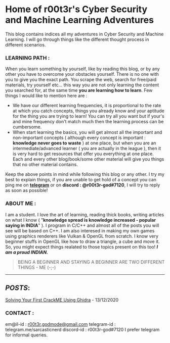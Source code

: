 # Home of r00t3r's Cyber Security and Machine Learning Adventures

This blog contains indices all my adventures in Cyber Security and Machine Learning. I will go through things like the different thought process in different scenarios.
### LEARNING PATH : 
When you learn something by yourself, like by reading this blog, or by any other you have to overcome your obstacles yourself. There is no one with you to give you the exact path. You scrape the web, search for free/paid materials, try yourself etc... this way you are not only learning the content you searched for, at the same time **you are learning how to learn**. Few things I would like to mention here are :
* We have our different learning frequencies, it is proportional to the rate at which you catch concepts, things you already know and your aptitude for the thing you are trying to learn! You can try all you want but if your's and mine frequency don't match much then the learning process can be cumbersome. 
* When start learning the basics, you will get almost all the important and non-important concepts ( although every concept is important : **knowledge never goes to waste** ) at one place, but when you are an intermediate/advanced learner ( you are actually in the league ), then it is very hard to get resources that offer you everything at one place. Each and every other blog/book/some other material will give you things that no other material contains. 

Keep the above points in mind while following this blog or any other. I try my best to explain things, if you are unable to get hold of a concept you can ping me on **[telegram](https://telegram.me/sarcasticnerd)** or on **discord : @r00t3r-god#7120**, I will try to reply as soon as possible!

### ABOUT ME : 
I am a student. I love the art of learning, reading thick books, writing articles on what I know ( "**knowledge spread is knowledge increased - popular saying in INDIA**" ). I program in C/C++ and almost all of the posts you will see will be based on C++. I am also interesed in making my own games using graphics renderers like Vulkan & OpenGL from scratch. I know very beginner stuffs in OpenGL like how to draw a triangle, a cube and move it. So, you might expect things realated to those topics present on this too!
***I am a proud INDIAN.***

> BEING A BEGINNER AND STAYING A BEGINNER ARE TWO DIFFERENT THINGS - ME (-;-)
----
## *POSTS*:
[Solving Your First CrackME Using Ghidra](https://r00t3r-god.github.io/pages/solving-my-first-crackme-using-ghidra) - 13/12/2020
### CONTACT :
em@il-id : r00t3r.godmode@gmail.com
telegram-id : telegram.me/sarcasticnerd
discord-id : r00t3r-god#7120
I prefer telegram for informal queries.
